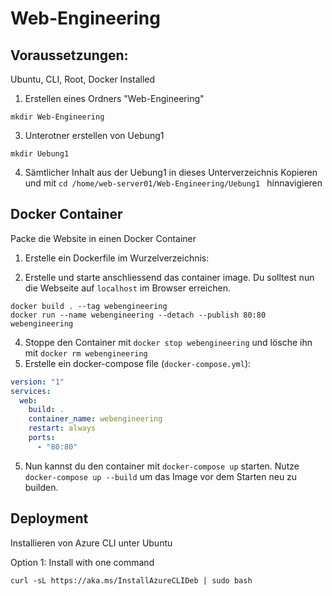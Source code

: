 # Web-Engineering


## Voraussetzungen:

Ubuntu, CLI, Root, Docker Installed

1. Erstellen eines Ordners "Web-Engineering"<p>
```
mkdir Web-Engineering
```
3. Unterotner erstellen von Uebung1<p>
```
mkdir Uebung1
```
4. Sämtlicher Inhalt aus der Uebung1 in dieses Unterverzeichnis Kopieren und mit ```cd /home/web-server01/Web-Engineering/Uebung1 ``` hinnavigieren

## Docker Container

Packe die Website in einen Docker Container

1. Erstelle ein Dockerfile im Wurzelverzeichnis:




3. Erstelle und starte anschliessend das container image. Du solltest nun die Webseite auf `localhost` im Browser
   erreichen.

```shell
docker build . --tag webengineering
docker run --name webengineering --detach --publish 80:80 webengineering 
```

4. Stoppe den Container mit `docker stop webengineering` und lösche ihn mit `docker rm webengineering`
5. Erstelle ein docker-compose file (`docker-compose.yml`):

```yaml
version: "1"
services:
  web:
    build: .
    container_name: webengineering
    restart: always
    ports:
      - "80:80"
```

5. Nun kannst du den container mit `docker-compose up` starten. Nutze `docker-compose up --build` um das Image vor dem
   Starten neu zu builden.


## Deployment

Installieren von Azure CLI unter Ubuntu <p>
Option 1: Install with one command

```
curl -sL https://aka.ms/InstallAzureCLIDeb | sudo bash
```

